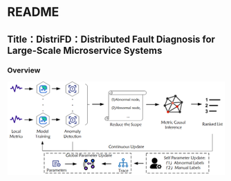 # README

## Title：DistriFD：Distributed Fault Diagnosis for Large-Scale Microservice Systems

### Overview
![Overview](Overview.png)

